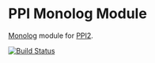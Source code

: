 PPI Monolog Module
==================

[@php]:     http://php.net/         "PHP: Hypertext Preprocessor"
[@ppi]:     http://ppi.io/          "PPI Framework - The PHP Meta Framework!"
[@monolog]: https://github.com/Seldaek/monolog  "Sends your logs to files, sockets, inboxes, databases and various web services"

[Monolog][@monolog] module for [PPI2][@ppi].

[![Build Status](https://secure.travis-ci.org/ppi/ppi-monolog-module.png)](http://travis-ci.org/ppi/ppi-monolog-module)
